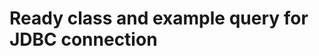  <h1>Ready class and example query for JDBC connection</h1>
 <a href="https://www.youtube.com/watch?v=G-EGDH50hGE">

